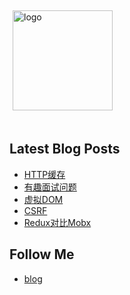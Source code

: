 <img src="https://github-readme-stats.vercel.app/api?username=bpc99&show_icons=true" alt="logo" height="160" align="center" style="margin: 5px; margin-bottom: 20px;" />

## Latest Blog Posts

<!-- BLOG-POST-LIST:START -->
- [HTTP缓存](https://bipch.cn/http-cache/)
- [有趣面试问题](https://bipch.cn/interview/)
- [虚拟DOM](https://bipch.cn/virtual-dom/)
- [CSRF](https://bipch.cn/csrf/)
- [Redux对比Mobx](https://bipch.cn/redux-mobx/)
<!-- BLOG-POST-LIST:END -->

## Follow Me
- [blog](https://bipch.cn/)

